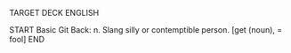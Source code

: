 TARGET DECK
ENGLISH

START
Basic
Git
Back: n. Slang silly or contemptible person. [get (noun), = fool]
END
